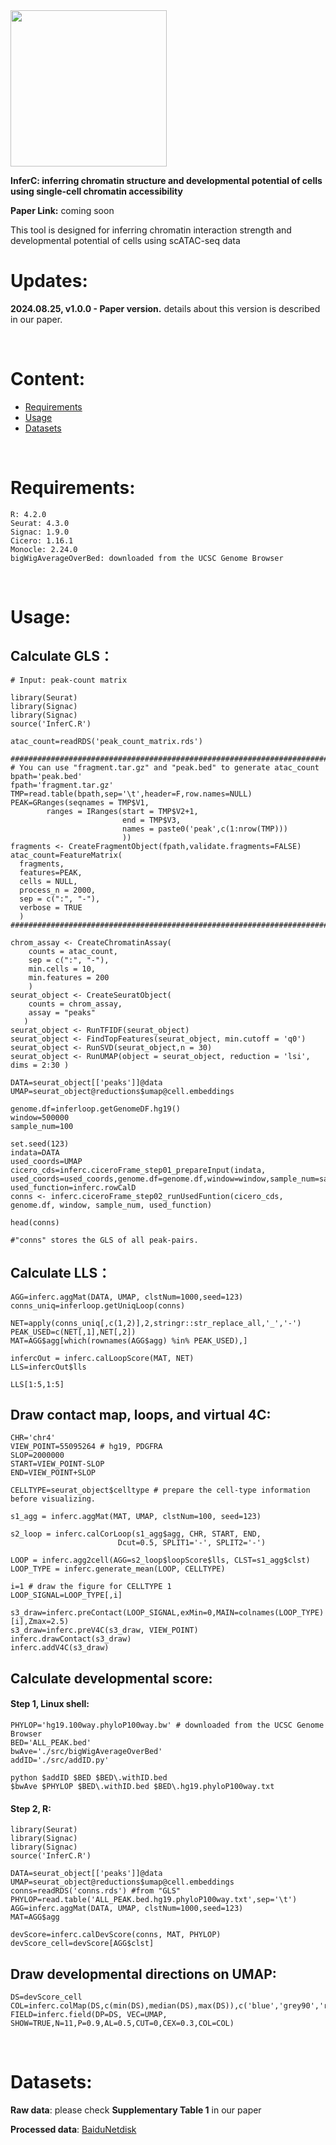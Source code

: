 <img src="https://fzhang.bioinfo-lab.com/img/INFERC_LOGO.png" width="250">

**InferC: inferring chromatin structure and developmental potential of cells using single-cell chromatin accessibility**

**Paper Link:** coming soon

This tool is designed for inferring chromatin interaction strength and developmental potential of cells using scATAC-seq data

# Updates:

**2024.08.25, v1.0.0 - Paper version.** details about this version is described in our paper.

</br>


# Content:

* [Requirements](#requirements)
* [Usage](#usage)
* [Datasets](#datasets)

</br>

# Requirements:

    R: 4.2.0
    Seurat: 4.3.0
    Signac: 1.9.0
    Cicero: 1.16.1
    Monocle: 2.24.0
    bigWigAverageOverBed: downloaded from the UCSC Genome Browser
    
</br>
    
# Usage:

## Calculate GLS：

    # Input: peak-count matrix

    library(Seurat)
    library(Signac)
    library(Signac)
    source('InferC.R')
    
    atac_count=readRDS('peak_count_matrix.rds')
    
    ########################################################################
    # You can use "fragment.tar.gz" and "peak.bed" to generate atac_count
    bpath='peak.bed'
    fpath='fragment.tar.gz'
    TMP=read.table(bpath,sep='\t',header=F,row.names=NULL)
    PEAK=GRanges(seqnames = TMP$V1,
            ranges = IRanges(start = TMP$V2+1,
                             end = TMP$V3,
                             names = paste0('peak',c(1:nrow(TMP)))
                             ))
    fragments <- CreateFragmentObject(fpath,validate.fragments=FALSE)  
    atac_count=FeatureMatrix(
      fragments,
      features=PEAK,
      cells = NULL,
      process_n = 2000,
      sep = c(":", "-"),
      verbose = TRUE
      )     
    ########################################################################
    
    chrom_assay <- CreateChromatinAssay(
        counts = atac_count,
        sep = c(":", "-"),
        min.cells = 10,
        min.features = 200
        )
    seurat_object <- CreateSeuratObject(
        counts = chrom_assay,
        assay = "peaks"
       )
    seurat_object <- RunTFIDF(seurat_object) 
    seurat_object <- FindTopFeatures(seurat_object, min.cutoff = 'q0')
    seurat_object <- RunSVD(seurat_object,n = 30)
    seurat_object <- RunUMAP(object = seurat_object, reduction = 'lsi', dims = 2:30 )

    DATA=seurat_object[['peaks']]@data
    UMAP=seurat_object@reductions$umap@cell.embeddings

    genome.df=inferloop.getGenomeDF.hg19()
    window=500000
    sample_num=100

    set.seed(123)
    indata=DATA
    used_coords=UMAP
    cicero_cds=inferc.ciceroFrame_step01_prepareInput(indata, used_coords=used_coords,genome.df=genome.df,window=window,sample_num=sample_num)
    used_function=inferc.rowCalD
    conns <- inferc.ciceroFrame_step02_runUsedFuntion(cicero_cds, genome.df, window, sample_num, used_function)
    
    head(conns)
    
    #"conns" stores the GLS of all peak-pairs.

## Calculate LLS：   

    AGG=inferc.aggMat(DATA, UMAP, clstNum=1000,seed=123)
    conns_uniq=inferloop.getUniqLoop(conns)
    
    NET=apply(conns_uniq[,c(1,2)],2,stringr::str_replace_all,'_','-')
    PEAK_USED=c(NET[,1],NET[,2])
    MAT=AGG$agg[which(rownames(AGG$agg) %in% PEAK_USED),]

    infercOut = inferc.calLoopScore(MAT, NET)
    LLS=infercOut$lls

    LLS[1:5,1:5]
    
## Draw contact map, loops, and virtual 4C:
    
    CHR='chr4'
    VIEW_POINT=55095264 # hg19, PDGFRA
    SLOP=2000000
    START=VIEW_POINT-SLOP
    END=VIEW_POINT+SLOP
    
    CELLTYPE=seurat_object$celltype # prepare the cell-type information before visualizing.
    
    s1_agg = inferc.aggMat(MAT, UMAP, clstNum=100, seed=123)

    s2_loop = inferc.calCorLoop(s1_agg$agg, CHR, START, END,
                            Dcut=0.5, SPLIT1='-', SPLIT2='-')

    LOOP = inferc.agg2cell(AGG=s2_loop$loopScore$lls, CLST=s1_agg$clst)
    LOOP_TYPE = inferc.generate_mean(LOOP, CELLTYPE)

    i=1 # draw the figure for CELLTYPE 1
    LOOP_SIGNAL=LOOP_TYPE[,i]
    
    s3_draw=inferc.preContact(LOOP_SIGNAL,exMin=0,MAIN=colnames(LOOP_TYPE)[i],Zmax=2.5)
    s3_draw=inferc.preV4C(s3_draw, VIEW_POINT)
    inferc.drawContact(s3_draw)
    inferc.addV4C(s3_draw)

## Calculate developmental score:

#### Step 1, Linux shell:
    
    PHYLOP='hg19.100way.phyloP100way.bw' # downloaded from the UCSC Genome Browser
    BED='ALL_PEAK.bed'
    bwAve='./src/bigWigAverageOverBed'
    addID='./src/addID.py'
   
    python $addID $BED $BED\.withID.bed
    $bwAve $PHYLOP $BED\.withID.bed $BED\.hg19.phyloP100way.txt

#### Step 2, R:

    library(Seurat)
    library(Signac)
    library(Signac)
    source('InferC.R')
    
    DATA=seurat_object[['peaks']]@data
    UMAP=seurat_object@reductions$umap@cell.embeddings
    conns=readRDS('conns.rds') #from "GLS"
    PHYLOP=read.table('ALL_PEAK.bed.hg19.phyloP100way.txt',sep='\t')
    AGG=inferc.aggMat(DATA, UMAP, clstNum=1000,seed=123)
    MAT=AGG$agg
    
    devScore=inferc.calDevScore(conns, MAT, PHYLOP)
    devScore_cell=devScore[AGG$clst]
    

## Draw developmental directions on UMAP:

    DS=devScore_cell
    COL=inferc.colMap(DS,c(min(DS),median(DS),max(DS)),c('blue','grey90','red'))
    FIELD=inferc.field(DP=DS, VEC=UMAP, SHOW=TRUE,N=11,P=0.9,AL=0.5,CUT=0,CEX=0.3,COL=COL)

</br>

# Datasets:

**Raw data**: please check **Supplementary Table 1** in our paper

**Processed data**: [BaiduNetdisk](https://pan.baidu.com/s/11o2fzAkUmNuIKMg0sk8KYg?pwd=34q2)

</br>

